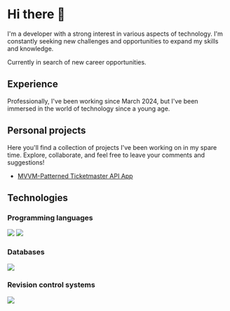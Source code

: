 # Hi there 👋

I'm a developer with a strong interest in various aspects of technology. I'm constantly seeking new challenges and opportunities to expand my skills and knowledge.

Currently in search of new career opportunities.

## Experience

Professionally, I've been working since March 2024, but I've been immersed in the world of technology since a young age.

## Personal projects

Here you'll find a collection of projects I've been working on in my spare time. Explore, collaborate, and feel free to leave your comments and suggestions!

* [MVVM-Patterned Ticketmaster API App](https://github.com/arribasalvaro/ticketmaster-mvvm-compose)

## Technologies

### Programming languages

[![](https://skillicons.dev/icons?i=java,kotlin&theme=light)](https://skillicons.dev) [![](https://skillicons.dev/icons?i=java,kotlin&theme=light)](https://skillicons.dev) 

### Databases

[![](https://skillicons.dev/icons?i=mysql,sqlite&theme=light)](https://skillicons.dev)

### Revision control systems

[![](https://skillicons.dev/icons?i=git,github,bitbucket&theme=light)](https://skillicons.dev)
